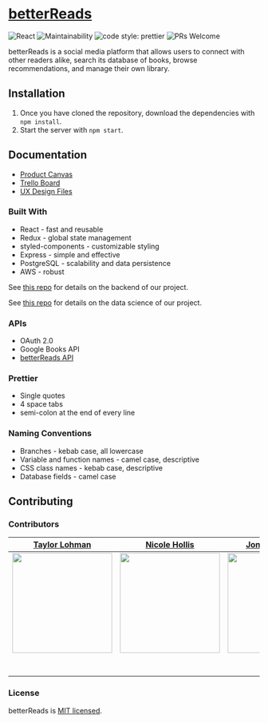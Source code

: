 # [betterReads](https://github.com/Lambda-School-Labs/betterreads-fe)

![React](https://img.shields.io/badge/react-v16.7.0--alpha.2-blue.svg)
![Maintainability](https://api.codeclimate.com/v1/badges/a99a88d28ad37a79dbf6/maintainability)
![code style: prettier](https://img.shields.io/badge/code_style-prettier-ff69b4.svg?style=flat)
![PRs Welcome](https://img.shields.io/badge/PRs-welcome-brightgreen.svg?style=flat)

betterReads is a social media platform that allows users to connect with other readers alike, search its database of books, browse recommendations, and manage their own library.

## Installation

1. Once you have cloned the repository, download the dependencies with `npm install`.
2. Start the server with `npm start`.

## Documentation

-   [Product Canvas](https://www.notion.so/Better-Reads-66b5ba5a4c7e4036ab786e10b8c2de4d)
-   [Trello Board](https://trello.com)
-   [UX Design Files](https://figma.com)

### Built With

-   React - fast and reusable
-   Redux - global state management
-   styled-components - customizable styling
-   Express - simple and effective
-   PostgreSQL - scalability and data persistence
-   AWS - robust

See [this repo](https://github.com/Lambda-School-Labs/betterreads-be) for details on the backend of our project.

See [this repo](https://github.com/Lambda-School-Labs/betterreads-ds) for details on the data science of our project.

### APIs

-   OAuth 2.0
-   Google Books API
-   [betterReads API](https://aws.amazon.com/)

### Prettier

-   Single quotes
-   4 space tabs
-   semi-colon at the end of every line

### Naming Conventions

-   Branches - kebab case, all lowercase
-   Variable and function names - camel case, descriptive
-   CSS class names - kebab case, descriptive
-   Database fields - camel case

## Contributing

### Contributors

|                                     [Taylor Lohman](https://github.com/tclohm)                                      |                                      [Nicole Hollis](http://www.github.com/beautytechy)                                      |                                           [Jonah Aitchison](https://github.com/MarFan)                                           |                                                   [Michael Levick](https://github.com/mdlevick)                                                    |                                     [Miguel Nicolas](https://github.com/miugel)                                      |                                     [Aasa Christian](https://github.com/AasaChristian)                                      |
| :-----------------------------------------------------------------------------------------------------------------: | :--------------------------------------------------------------------------------------------------------------------------: | :------------------------------------------------------------------------------------------------------------------------------: | :------------------------------------------------------------------------------------------------------------------------------------------------: | :------------------------------------------------------------------------------------------------------------------: | :-------------------------------------------------------------------------------------------------------------------------: |
| [<img src="https://avatars3.githubusercontent.com/u/2380963?s=460&v=4" width = "200" />](https://github.com/tclohm) | [<img src="https://avatars3.githubusercontent.com/u/33879592?s=460&v=4" width = "200" />](http://www.github.com/beautytechy) |       [<img src="https://avatars0.githubusercontent.com/u/1047305?s=460&v=4" width = "200" />](https://github.com/MarFan)        |               [<img src="https://avatars1.githubusercontent.com/u/49565144?s=460&v=4" width = "200" />](https://github.com/mdlevick)               | [<img src="https://avatars0.githubusercontent.com/u/32444146?s=460&v=4" width = "200" />](https://github.com/miugel) | [<img src="https://avatars3.githubusercontent.com/u/54903068?s=460&v=4" width = "200" />](https://github.com/AasaChristian) |
|                 [<img src="https://github.com/favicon.ico" width="15"> ](https://github.com/tclohm)                 |                 [<img src="https://github.com/favicon.ico" width="15"> ](http://www.github.com/beautytechy)                  |                       [<img src="https://github.com/favicon.ico" width="15"> ](https://github.com/MarFan)                        |                               [<img src="https://github.com/favicon.ico" width="15"> ](https://github.com/mdlevick)                                |                 [<img src="https://github.com/favicon.ico" width="15"> ](https://github.com/miugel)                  |                 [<img src="https://github.com/favicon.ico" width="15"> ](https://github.com/AasaChristian)                  |
|    [ <img src="https://static.licdn.com/sc/h/al2o9zrvru7aqj8e1x2rzsrca" width="15"> ](https://www.linkedin.com/)    | [ <img src="https://static.licdn.com/sc/h/al2o9zrvru7aqj8e1x2rzsrca" width="15"> ](https://www.linkedin.com/in/beautytechy/) | [ <img src="https://static.licdn.com/sc/h/al2o9zrvru7aqj8e1x2rzsrca" width="15"> ](https://www.linkedin.com/in/jonah-aitchison/) | [ <img src="https://static.licdn.com/sc/h/al2o9zrvru7aqj8e1x2rzsrca" width="15"> ](https://www.linkedin.com/in/michael-david-levick-jr-81b4a0115/) |    [ <img src="https://static.licdn.com/sc/h/al2o9zrvru7aqj8e1x2rzsrca" width="15"> ](https://www.linkedin.com/)     |        [ <img src="https://static.licdn.com/sc/h/al2o9zrvru7aqj8e1x2rzsrca" width="15"> ](https://www.linkedin.com/)        |

### License

betterReads is [MIT licensed](./license).
